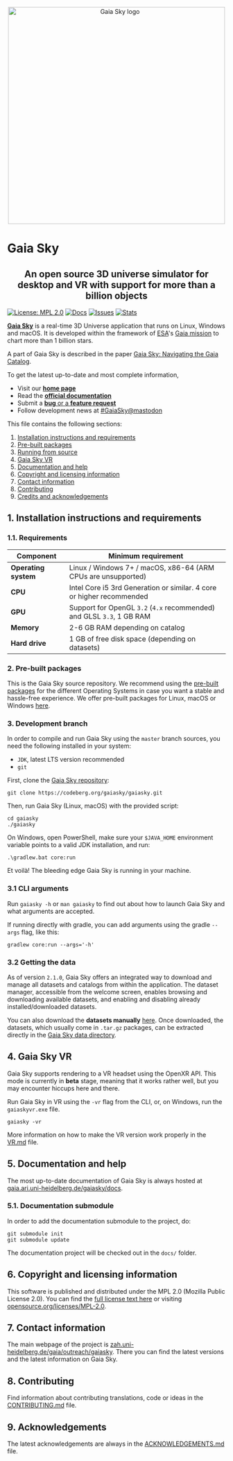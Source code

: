 <p align="center">
<img src="assets/icon/gs_logo.png" alt="Gaia Sky logo" width="500" />
</p>

# Gaia Sky

<h2 align="center">An open source 3D universe simulator for desktop and VR with support for more than a billion objects</h2>

[![License: MPL 2.0](https://img.shields.io/badge/License-MPL%202.0-brightgreen.svg)](https://opensource.org/licenses/MPL-2.0)
[![Docs](https://img.shields.io/badge/docs-master-3245a9)](https://gaia.ari.uni-heidelberg.de/gaiasky/docs)
[![Issues](https://img.shields.io/badge/issues-open-bbbb00.svg)](https://codeberg.org/gaiasky/gaiasky/issues)
[![Stats](https://img.shields.io/badge/stats-gaiasky-%234d7)](https://gaia.ari.uni-heidelberg.de/gaiasky/stats)

[**Gaia Sky**](https://zah.uni-heidelberg.de/gaia/outreach/gaiasky) is a real-time 3D Universe application that runs on Linux, Windows and macOS. It is developed within the framework of [ESA](https://www.esa.int/ESA)'s [Gaia mission](https://sci.esa.int/gaia) to chart more than 1 billion stars.

A part of Gaia Sky is described in the paper [Gaia Sky: Navigating the Gaia Catalog](https://dx.doi.org/10.1109/TVCG.2018.2864508).


To get the latest up-to-date and most complete information,

*  Visit our [**home page**](https://zah.uni-heidelberg.de/gaia/outreach/gaiasky)
*  Read the [**official documentation**](https://gaia.ari.uni-heidelberg.de/gaiasky/docs)
*  Submit a [**bug** or a **feature request**](https://codeberg.org/gaiasky/gaiasky/issues)
*  Follow development news at [#GaiaSky@mastodon](https://mastodon.social/tags/GaiaSky)

This file contains the following sections:

1. [Installation instructions and requirements](#1-installation-instructions-and-requirements)
2. [Pre-built packages](#2-pre-built-packages)
3. [Running from source](#3-running-from-source-repository)
4. [Gaia Sky VR](#4-gaia-sky-vr)
5. [Documentation and help](#5-documentation-and-help)
6. [Copyright and licensing information](#6-copyright-and-licensing-information)
7. [Contact information](#7-contact-information)
8. [Contributing](#8-contributing)
9. [Credits and acknowledgements](#9-acknowledgements)

##  1. Installation instructions and requirements

### 1.1. Requirements

| Component             | Minimum requirement                                                            |
|-----------------------|--------------------------------------------------------------------------------|
| **Operating system**  | Linux / Windows 7+ / macOS, x86-64 (ARM CPUs are unsupported)                  |
| **CPU**               | Intel Core i5 3rd Generation or similar. 4 core or higher recommended          |
| **GPU**               | Support for OpenGL `3.2` (`4.x` recommended) and GLSL `3.3`,  1 GB RAM         |
| **Memory**            | 2-6 GB RAM depending on catalog                                                |
| **Hard drive**        | 1 GB of free disk space (depending on datasets)                                |

### 2. Pre-built packages

This is the Gaia Sky source repository. We recommend using the [pre-built packages](https://zah.uni-heidelberg.de/gaia/outreach/gaiasky/downloads) for the different Operating Systems in case you want a stable and hassle-free experience. We offer pre-built packages for Linux, macOS or Windows [here](https://zah.uni-heidelberg.de/gaia/outreach/gaiasky/downloads/).


### 3. Development branch

In order to compile and run Gaia Sky using the `master` branch sources, you need the following installed in your system:

- `JDK`, latest LTS version recommended
- `git`

First, clone the [Gaia Sky repository](https://codeberg.org/gaiasky/gaiasky):

```console
git clone https://codeberg.org/gaiasky/gaiasky.git
```

Then, run Gaia Sky (Linux, macOS) with the provided script:

```console
cd gaiasky
./gaiasky
```

On Windows, open PowerShell, make sure your `$JAVA_HOME` environment variable points to a valid JDK installation, and run:

```batchfile
.\gradlew.bat core:run
```

Et voilà! The bleeding edge Gaia Sky is running in your machine.


### 3.1 CLI arguments

Run `gaiasky -h` or `man gaiasky` to find out about how to launch Gaia Sky and what arguments are accepted.

If running directly with gradle, you can add arguments using the gradle `--args` flag, like this: 

```
gradlew core:run --args='-h'
```

### 3.2 Getting the data

As of version `2.1.0`, Gaia Sky offers an integrated way to download and manage all datasets and catalogs from within the application. The dataset manager, accessible from the welcome screen, enables browsing and downloading available datasets, and enabling and disabling already installed/downloaded datasets.

You can also download the **datasets manually** [here](https://gaia.ari.uni-heidelberg.de/gaiasky/repository/). Once downloaded, the datasets, which usually come in `.tar.gz` packages, can be extracted directly in the [Gaia Sky data directory](https://gaia.ari.uni-heidelberg.de/gaiasky/docs/master/Folders.html#dataset-location).

##  4. Gaia Sky VR

Gaia Sky supports rendering to a VR headset using the OpenXR API. This mode is currently in **beta** stage, meaning that it works rather well, but you may encounter hiccups here and there.

Run Gaia Sky in VR using the `-vr` flag from the CLI, or, on Windows, run the `gaiaskyvr.exe` file.

```console
gaiasky -vr
```

More information on how to make the VR version work properly in the [VR.md](VR.md) file.


##  5. Documentation and help

The most up-to-date documentation of Gaia Sky is always hosted at [gaia.ari.uni-heidelberg.de/gaiasky/docs](https://gaia.ari.uni-heidelberg.de/gaiasky/docs).

### 5.1. Documentation submodule

In order to add the documentation submodule to the project, do:

```console
git submodule init
git submodule update
```

The documentation project will be checked out in the `docs/` folder.

##  6. Copyright and licensing information

This software is published and distributed under the MPL 2.0 (Mozilla Public License 2.0). You can find the [full license text here](LICENSE.md) or visiting [opensource.org/licenses/MPL-2.0](https://opensource.org/licenses/MPL-2.0).

##  7. Contact information

The main webpage of the project is [zah.uni-heidelberg.de/gaia/outreach/gaiasky](https://zah.uni-heidelberg.de/gaia/outreach/gaiasky). There you can find the latest versions and the latest information on Gaia Sky.

##  8. Contributing

Find information about contributing translations, code or ideas in the [CONTRIBUTING.md](CONTRIBUTING.md) file.

##  9. Acknowledgements

The latest acknowledgements are always in the [ACKNOWLEDGEMENTS.md](ACKNOWLEDGEMENTS.md) file.

